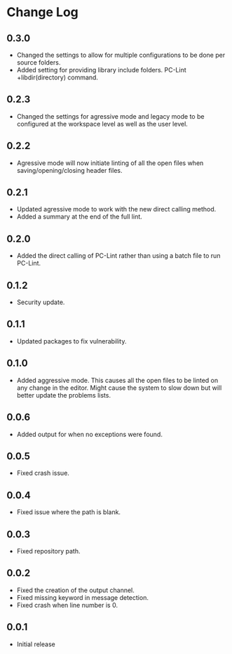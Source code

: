 # Change Log

## 0.3.0

- Changed the settings to allow for multiple configurations to be done per source folders.
- Added setting for providing library include folders. PC-Lint +libdir(directory) command.

## 0.2.3

- Changed the settings for agressive mode and legacy mode to be configured at the workspace level as well as the user level.

## 0.2.2

- Agressive mode will now initiate linting of all the open files when saving/opening/closing header files.

## 0.2.1

- Updated agressive mode to work with the new direct calling method.
- Added a summary at the end of the full lint.

## 0.2.0

- Added the direct calling of PC-Lint rather than using a batch file to run PC-Lint.

## 0.1.2

- Security update.

## 0.1.1

- Updated packages to fix vulnerability.

## 0.1.0

- Added aggressive mode. This causes all the open files to be linted on any change in the editor. Might cause the system to slow down but will better update the problems lists.

## 0.0.6

- Added output for when no exceptions were found.

## 0.0.5

- Fixed crash issue.

## 0.0.4

- Fixed issue where the path is blank.

## 0.0.3

- Fixed repository path.

## 0.0.2

- Fixed the creation of the output channel.
- Fixed missing keyword in message detection.
- Fixed crash when line number is 0.

## 0.0.1

- Initial release